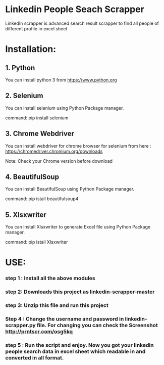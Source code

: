 # Linkedin People Seach Scrapper
LinkedIn scrapper is advanced search result scrapper to find all people of different profile in excel sheet

# Installation:

## 1. Python
 You can install python 3 from https://www.python.org

## 2. Selenium

You can install selenium using Python Package manager.

command: pip install selenium


## 3. Chrome Webdriver

You can install webdriver for chrome browser for selenium from here : https://chromedriver.chromium.org/downloads

Note: Check your Chrome version before download


## 4. BeautifulSoup

You can install BeautifulSoup using Python Package manager.

command: pip istall beautifulsoup4


## 5. Xlsxwriter

You can install Xlsxwriter to generate Excel file using Python Package manager.

command: pip istall Xlsxwriter



# USE:

### step 1 : Install all the above modules

### step 2: Downloads this project as linkedin-scrapper-master

### step 3: Unzip this file and run this project

### Step 4 : Change the username and password in linkedin-scrapper.py file. For changing you can check the Screenshot http://prntscr.com/osg5kq

### step 5 : Run the script and enjoy. Now you got your linkedin people search data in excel sheet which readable in and converted in all format. 
